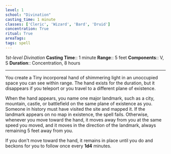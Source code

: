 ```yaml
---
level: 1
school: "Divination"
casting_time: 1 minute
classes: ['Cleric', 'Wizard', 'Bard', 'Druid']
concentration: True
ritual: True
areaTags: 
tags: spell
---
```


_1st-level Divination_
**Casting Time**:: 1 minute
**Range**:: 5 feet
**Components**:: V, S
**Duration**:: Concentration, 8 hours

---

You create a Tiny incorporeal hand of shimmering light in an unoccupied space you can see within range. The hand exists for the duration, but it disappears if you teleport or you travel to a different plane of existence.

When the hand appears, you name one major landmark, such as a city, mountain, castle, or battlefield on the same plane of existence as you. Someone in history must have visited the site and mapped it. If the landmark appears on no map in existence, the spell fails. Otherwise, whenever you move toward the hand, it moves away from you at the same speed you moved, and it moves in the direction of the landmark, always remaining 5 feet away from you.

If you don't move toward the hand, it remains in place until you do and beckons for you to follow once every **1d4** minutes.




